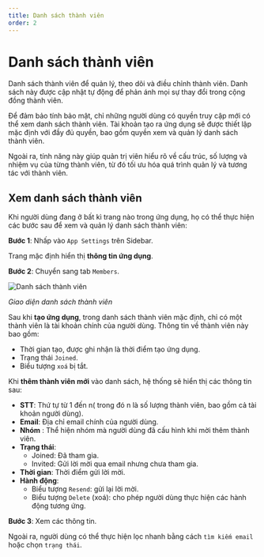 ```yaml
---
title: Danh sách thành viên
order: 2
---
```


# Danh sách thành viên

Danh sách thành viên để quản lý, theo dõi và điều chỉnh thành viên. Danh sách này được cập nhật tự động để phản ánh mọi sự thay đổi trong cộng đồng thành viên.

Để đảm bảo tính bảo mật, chỉ những người dùng có quyền truy cập mới có thể xem danh sách thành viên. Tài khoản tạo ra ứng dụng sẽ được thiết lập mặc định với đầy đủ quyền, bao gồm quyền xem và quản lý danh sách thành viên.

Ngoài ra, tính năng này giúp quản trị viên hiểu rõ về cấu trúc, số lượng và nhiệm vụ của từng thành viên, từ đó tối ưu hóa quá trình quản lý và tương tác với thành viên.

## Xem danh sách thành viên

Khi người dùng đang ở bất kì trang nào trong ứng dụng, họ có thể thực hiện các bước sau để xem và quản lý danh sách thành viên:

**Bước 1**: Nhấp vào `App Settings` trên Sidebar.

Trang mặc định hiển thị **thông tin ứng dụng**.

**Bước 2**: Chuyển sang tab `Members`.

![Danh sách thành viên](/images/streaming-platform/app-management/02-member/list.png)

_Giao diện danh sách thành viên_

Sau khi **tạo ứng dụng**, trong danh sách thành viên mặc định, chỉ có một thành viên là tài khoản chính của người dùng. Thông tin về thành viên này bao gồm:

- Thời gian tạo, được ghi nhận là thời điểm tạo ứng dụng.
- Trạng thái `Joined`.
- Biểu tượng `xoá` bị tắt.

Khi **thêm thành viên mới** vào danh sách, hệ thống sẽ hiển thị các thông tin sau:

- **STT**: Thứ tự từ 1 đến n( trong đó n là số lượng thành viên, bao gồm cả tài khoản người dùng).
- **Email**: Địa chỉ email chính của người dùng.
- **Nhóm** : Thể hiện nhóm mà người dùng đã cấu hình khi mời thêm thành viên.
- **Trạng thái**:
  - Joined: Đã tham gia.
  - Invited: Gửi lời mời qua email nhưng chưa tham gia.
- **Thời gian**: Thời điểm gửi lời mời.
- **Hành động**:
  - Biểu tượng `Resend`: gửi lại lời mời.
  - Biểu tượng `Delete` (xoá): cho phép người dùng thực hiện các hành động tương ứng.

**Bước 3**: Xem các thông tin.

Ngoài ra, người dùng có thể thực hiện lọc nhanh bằng cách `tìm kiếm email` hoặc chọn `trạng thái`.
